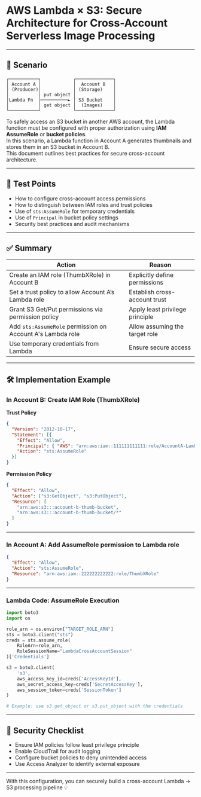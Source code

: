 
# AWS Lambda × S3: Secure Architecture for Cross-Account Serverless Image Processing
---

## 📘 Scenario

```
┌───────────┐            ┌──────────────┐
│ Account A │            │  Account B   │
│ (Producer)│            │ (Storage)    │
│           │ put object │              │
│Lambda Fn  ├──────────► │ S3 Bucket    │
│           │ get object │  (Images)    │
└───────────┘            └──────────────┘
```

To safely access an S3 bucket in another AWS account, the Lambda function must be configured with proper authorization using **IAM AssumeRole** or **bucket policies**.  
In this scenario, a Lambda function in Account A generates thumbnails and stores them in an S3 bucket in Account B.  
This document outlines best practices for secure cross-account architecture.

---

## 🎯 Test Points

- How to configure cross-account access permissions
- How to distinguish between IAM roles and trust policies
- Use of `sts:AssumeRole` for temporary credentials
- Use of `Principal` in bucket policy settings
- Security best practices and audit mechanisms

---

## ✅ Summary

| Action | Reason |
|--------|--------|
| Create an IAM role (ThumbXRole) in Account B | Explicitly define permissions |
| Set a trust policy to allow Account A’s Lambda role | Establish cross-account trust |
| Grant S3 Get/Put permissions via permission policy | Apply least privilege principle |
| Add `sts:AssumeRole` permission on Account A's Lambda role | Allow assuming the target role |
| Use temporary credentials from Lambda | Ensure secure access |

---

## 🛠️ Implementation Example

### In Account B: Create IAM Role (ThumbXRole)

**Trust Policy**
```json
{
  "Version": "2012-10-17",
  "Statement": [{
    "Effect": "Allow",
    "Principal": { "AWS": "arn:aws:iam::111111111111:role/AccountA-LambdaRole" },
    "Action": "sts:AssumeRole"
  }]
}
```

**Permission Policy**
```json
{
  "Effect": "Allow",
  "Action": ["s3:GetObject", "s3:PutObject"],
  "Resource": [
    "arn:aws:s3:::account-b-thumb-bucket",
    "arn:aws:s3:::account-b-thumb-bucket/*"
  ]
}
```

---

### In Account A: Add AssumeRole permission to Lambda role

```json
{
  "Effect": "Allow",
  "Action": "sts:AssumeRole",
  "Resource": "arn:aws:iam::222222222222:role/ThumbXRole"
}
```

---

### Lambda Code: AssumeRole Execution

```python
import boto3
import os

role_arn = os.environ["TARGET_ROLE_ARN"]
sts = boto3.client("sts")
creds = sts.assume_role(
    RoleArn=role_arn,
    RoleSessionName="LambdaCrossAccountSession"
)['Credentials']

s3 = boto3.client(
    's3',
    aws_access_key_id=creds['AccessKeyId'],
    aws_secret_access_key=creds['SecretAccessKey'],
    aws_session_token=creds['SessionToken']
)

# Example: use s3.get_object or s3.put_object with the credentials
```

---

## 🔐 Security Checklist

- Ensure IAM policies follow least privilege principle
- Enable CloudTrail for audit logging
- Configure bucket policies to deny unintended access
- Use Access Analyzer to identify external exposure

---

With this configuration, you can securely build a cross-account Lambda → S3 processing pipeline 💡
